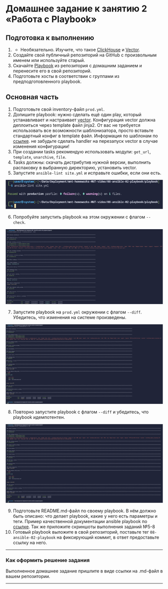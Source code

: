 # Домашнее задание к занятию 2 «Работа с Playbook»

## Подготовка к выполнению

1. * Необязательно. Изучите, что такое [ClickHouse](https://www.youtube.com/watch?v=fjTNS2zkeBs) и [Vector](https://www.youtube.com/watch?v=CgEhyffisLY).
2. Создайте свой публичный репозиторий на GitHub с произвольным именем или используйте старый.
3. Скачайте [Playbook](./playbook/) из репозитория с домашним заданием и перенесите его в свой репозиторий.
4. Подготовьте хосты в соответствии с группами из предподготовленного playbook.

## Основная часть

1. Подготовьте свой inventory-файл `prod.yml`.
2. Допишите playbook: нужно сделать ещё один play, который устанавливает и настраивает [vector](https://vector.dev). Конфигурация vector должна деплоиться через template файл jinja2. От вас не требуется использовать все возможности шаблонизатора, просто вставьте стандартный конфиг в template файл. Информация по шаблонам по [ссылке](https://www.dmosk.ru/instruktions.php?object=ansible-nginx-install). не забудьте сделать handler на перезапуск vector в случае изменения конфигурации!
3. При создании tasks рекомендую использовать модули: `get_url`, `template`, `unarchive`, `file`.
4. Tasks должны: скачать дистрибутив нужной версии, выполнить распаковку в выбранную директорию, установить vector.
5. Запустите `ansible-lint site.yml` и исправьте ошибки, если они есть.

![ansible02.01.png](https://github.com/rbudarin/ansible/blob/main/ansible-02-playbook/screen/ansible02.01.png)

6. Попробуйте запустить playbook на этом окружении с флагом `--check`.

![ansible02.02.png](https://github.com/rbudarin/ansible/blob/main/ansible-02-playbook/screen/ansible02.02.png)

7. Запустите playbook на `prod.yml` окружении с флагом `--diff`. Убедитесь, что изменения на системе произведены.

![ansible02.03.png](https://github.com/rbudarin/ansible/blob/main/ansible-02-playbook/screen/ansible02.03.png)

8. Повторно запустите playbook с флагом `--diff` и убедитесь, что playbook идемпотентен.

![ansible02.04.png](https://github.com/rbudarin/ansible/blob/main/ansible-02-playbook/screen/ansible02.04.png)

9. Подготовьте README.md-файл по своему playbook. В нём должно быть описано: что делает playbook, какие у него есть параметры и теги. Пример качественной документации ansible playbook по [ссылке](https://github.com/opensearch-project/ansible-playbook). Так же приложите скриншоты выполнения заданий №5-8
10. Готовый playbook выложите в свой репозиторий, поставьте тег `08-ansible-02-playbook` на фиксирующий коммит, в ответ предоставьте ссылку на него.

---

### Как оформить решение задания

Выполненное домашнее задание пришлите в виде ссылки на .md-файл в вашем репозитории.

---
